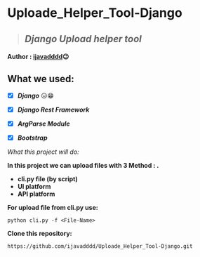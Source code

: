 # Uploade_Helper_Tool-Django
>  ## ***Django Upload helper tool***
#### Author : [ijavadddd](https://www.github.com/ijavadddd):wink:

## __What we used:__
  - [x] ___Django___ :expressionless::grin:
  - [x] ___Django Rest Framework___ 
  - [x] ___ArgParse Module___
  - [x] ___Bootstrap___


_What this project will do:_

__In this project we can upload files with 3 Method : .__
- __cli.py file (by script)__
- __UI platform__
- __API platform__


__For upload file from cli.py use:__
```
python cli.py -f <File-Name>
```

__Clone this repository:__
```
https://github.com/ijavadddd/Uploade_Helper_Tool-Django.git
```
